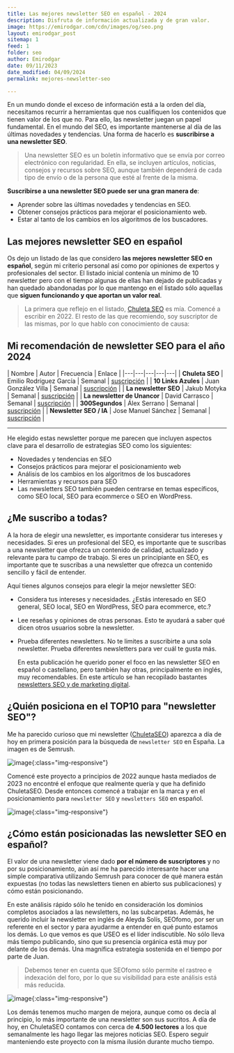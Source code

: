 ```yaml
---
title: Las mejores newsletter SEO en español - 2024
description: Disfruta de información actualizada y de gran valor.
image: https://emirodgar.com/cdn/images/og/seo.png
layout: emirodgar_post
sitemap: 1
feed: 1
folder: seo
author: Emirodgar
date: 09/11/2023
date_modified: 04/09/2024
permalink: mejores-newsletter-seo

---
```


En un mundo donde el exceso de información está a la orden del día, necesitamos recurrir a herramientas que nos cualifiquen los contenidos que tienen valor de los que no. Para ello, las newsletter juegan un papel fundamental.
En el mundo del SEO, es importante mantenerse al día de las últimas novedades y tendencias. Una forma de hacerlo es **suscribirse a una newsletter SEO**.

> Una newsletter SEO es un boletín informativo que se envía por correo electrónico con regularidad. En ella, se incluyen artículos, noticias, consejos y recursos sobre SEO, aunque también dependerá de cada tipo de envío o de la persona que esté al frente de la misma.

**Suscribirse a una newsletter SEO puede ser una gran manera de**:

- Aprender sobre las últimas novedades y tendencias en SEO.
- Obtener consejos prácticos para mejorar el posicionamiento web.
- Estar al tanto de los cambios en los algoritmos de los buscadores.

## Las mejores newsletter SEO en español

Os dejo un listado de las que considero **las mejores newsletter SEO en español**, según mi criterio personal así como por opiniones de expertos y profesionales del sector. El listado inicial contenía un mínimo de 10 newsletter pero con el tiempo algunas de ellas han dejado de publicadas y han quedado abandonadas por lo que mantengo en el listado sólo aquellas que **siguen funcionando y que aportan un valor real**.

> La primera que reflejo en el listado, [Chuleta SEO](https://newsletter.chuletaseo.com) es mía. Comencé a escribir en 2022. El resto de las que recomiendo, soy suscriptor de las mismas, por lo que hablo con conocimiento de causa:

## Mi recomendación de newsletter SEO para el año 2024


| Nombre | Autor | Frecuencia | Enlace |
|---|---|---|---|---|
| **Chuleta SEO** | Emilio Rodríguez García | Semanal | [suscripción](https://newsletter.chuletaseo.com) |
| **10 Links Azules** | Juan González Villa | Semanal | [suscripción](https://useo.es/newsletter-seo/) |
| **La newsletter SEO** | Jakub Motyka | Semanal | [suscripción](https://newsletterseo.com/) |
| **La newsletter de Unancor** | David Carrasco | Semanal | [suscripción](https://www.unancor.com/newsletter-seo/) |
| **300Segundos** | Álex Serrano | Semanal | [suscripción](https://alexserrano.es/300segundos/) |
| **Newsletter SEO / IA** | Jose Manuel Sánchez | Semanal | [suscripción](https://newsletter.jmswebs.com/) |


-----

He elegido estas newsletter porque me parecen que incluyen aspectos clave para el desarrollo de estrategias SEO como los siguientes: 

- Novedades y tendencias en SEO
- Consejos prácticos para mejorar el posicionamiento web
- Análisis de los cambios en los algoritmos de los buscadores
- Herramientas y recursos para SEO
- Las newsletters SEO también pueden centrarse en temas específicos, como SEO local, SEO para ecommerce o SEO en WordPress.

## ¿Me suscribo a todas?

A la hora de elegir una newsletter, es importante considerar tus intereses y necesidades. Si eres un profesional del SEO, es importante que te suscribas a una newsletter que ofrezca un contenido de calidad, actualizado y relevante para tu campo de trabajo. 
Si eres un principiante en SEO, es importante que te suscribas a una newsletter que ofrezca un contenido sencillo y fácil de entender.

Aquí tienes algunos consejos para elegir la mejor newsletter SEO:

- Considera tus intereses y necesidades. ¿Estás interesado en SEO general, SEO local, SEO en WordPress, SEO para ecommerce, etc.?
- Lee reseñas y opiniones de otras personas. Esto te ayudará a saber qué dicen otros usuarios sobre la newsletter.
- Prueba diferentes newsletters. No te limites a suscribirte a una sola newsletter. Prueba diferentes newsletters para ver cuál te gusta más.

  En esta publicación he querido poner el foco en las newsletter SEO en español o castellano, pero también hay otras, principalmente en inglés, muy recomendables. En este artículo se han recopilado bastantes [newsletters SEO y de marketing digital](https://chuletaseo.com/newsletter-seo).

## ¿Quién posiciona en el TOP10 para "newsletter SEO"?

Me ha parecido curioso que mi newsletter ([ChuletaSEO](https://newsletter.chuletaseo.com)) aparezca a día de hoy en primera posición para la búsqueda de `newsletter SEO` en España. La imagen es de Semrush.

![image](https://github.com/user-attachments/assets/5524670d-ac17-4780-98f1-cba1edd138b2){:class="img-responsive"}

Comencé este proyecto a principios de 2022 aunque hasta mediados de 2023 no encontré el enfoque que realmente quería y que ha definido ChuletaSEO. Desde entonces comencé a trabajar en la marca y en el posicionamiento para `newsletter SEO` y `newsletters SEO` en español. 

![image](https://github.com/user-attachments/assets/7a9a15de-1421-49dc-9178-7c9cf90ef8b3){:class="img-responsive"}


## ¿Cómo están posicionadas las newsletter SEO en español?

El valor de una newsletter viene dado **por el número de suscriptores** y no por su posicionamiento, aún así me ha parecido interesante hacer una simple comparativa utilizando Semrush para conocer de qué manera están expuestas (no todas las newsletters tienen en abierto sus publicaciones) y cómo están posicionando.

En este análisis rápido sólo he tenido en consideración los dominios completos asociados a las newsletters, no las subcarpetas. Además, he querido incluir la newsletter en inglés de Aleyda Solís, SEOfomo, por ser un referente en el sector y para ayudarme a entender en qué punto estamos los demás.
Lo que vemos es que USEO es el líder indiscutible. No sólo lleva más tiempo publicando, sino que su presencia orgánica está muy por delante de los demás. Una magnífica estrategia sostenida en el tiempo por parte de Juan.

> Debemos tener en cuenta que SEOfomo sólo permite el rastreo e indexación del foro, por lo que su visibilidad para este análisis está más reducida.

![image](https://github.com/user-attachments/assets/13f7af56-8c47-4be5-af79-eca2cc5818f1){:class="img-responsive"}

Los demás tenemos mucho margen de mejora, aunque como os decía al principio, lo más importante de una newsletter son sus sucritos.
A día de hoy, en ChuletaSEO contamos con cerca de **4.500 lectores** a los que semanalmente les hago llegar las mejores noticias SEO.
Espero seguir manteniendo este proyecto con la misma ilusión durante mucho tiempo.



